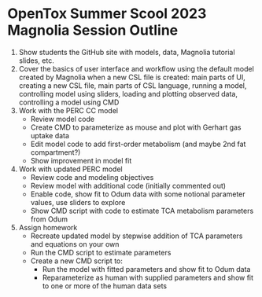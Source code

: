 # OpenTox Summer Scool 2023 Magnolia Session Outline #

1. Show students the GitHub site with models, data, Magnolia tutorial slides, etc.
2. Cover the basics of user interface and workflow using the default model created by Magnolia when a new CSL file is created: main parts of UI, creating a new CSL file, main parts of CSL language, running a model, controlling model using sliders, loading and plotting observed data, controlling a model using CMD
3. Work with the PERC CC model
   - Review model code
   - Create CMD to parameterize as mouse and plot with Gerhart gas uptake data
   - Edit model code to add first-order metabolism (and maybe 2nd fat compartment?)
   - Show improvement in model fit
4. Work with updated PERC model
   - Review code and modeling objectives
   - Review model with additional code (initially commented out)
   - Enable code, show fit to Odum data with some notional parameter values, use sliders to explore
   - Show CMD script with code to estimate TCA metabolism parameters from Odum
5. Assign homework
   - Recreate updated model by stepwise addition of TCA parameters and equations on your own
   - Run the CMD script to estimate parameters
   - Create a new CMD script to:
     * Run the model with fitted parameters and show fit to Odum data
     * Reparameterize as human with supplied parameters and show fit to one or more of the human data sets 
